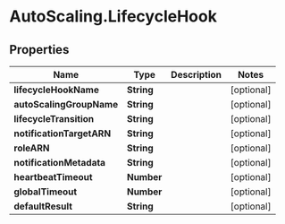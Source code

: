 # AutoScaling.LifecycleHook

## Properties

Name | Type | Description | Notes
------------ | ------------- | ------------- | -------------
**lifecycleHookName** | **String** |  | [optional] 
**autoScalingGroupName** | **String** |  | [optional] 
**lifecycleTransition** | **String** |  | [optional] 
**notificationTargetARN** | **String** |  | [optional] 
**roleARN** | **String** |  | [optional] 
**notificationMetadata** | **String** |  | [optional] 
**heartbeatTimeout** | **Number** |  | [optional] 
**globalTimeout** | **Number** |  | [optional] 
**defaultResult** | **String** |  | [optional] 



